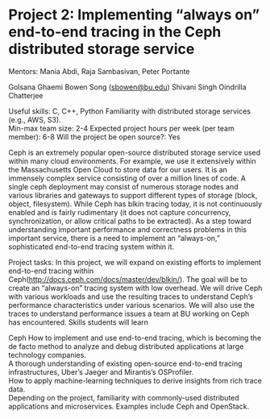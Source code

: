 # Project 2: Implementing “always on” end-to-end tracing in the Ceph distributed storage service

Mentors:  Mania Abdi, Raja Sambasivan, Peter Portante 

Golsana Ghaemi
Bowen Song (sbowen@bu.edu)
Shivani Singh
Oindrilla Chatterjee

Useful skills:
C, C++, Python
Familiarity with distributed storage services (e.g., AWS, S3).  
Min-max team size: 2-4
Expected project hours per week (per team member): 6-8
Will the project be open source?: Yes

Ceph is an extremely popular open-source distributed storage service used within many cloud environments.  For example, we use it extensively within the Massachusetts Open Cloud to store data for our users.  It is an immensely complex service consisting of over a million lines of code.  A single ceph deployment may consist of numerous storage nodes and various libraries and gateways to support different types of storage (block, object, filesystem).  While Ceph has blkin tracing today, it is not continuously enabled and is fairly rudimentary (it does not capture concurrency, synchronization, or allow critical paths to be extracted).   As a step toward understanding important performance and correctness problems in this important service, there is a need to implement an “always-on,” sophisticated end-to-end tracing system within it.


Project tasks: In this project, we will expand on existing efforts to implement end-to-end tracing within Ceph(http://docs.ceph.com/docs/master/dev/blkin/).  The goal will be to create an “always-on” tracing system with low overhead.  We will drive Ceph with various workloads and use the resulting traces to understand Ceph’s performance characteristics under various scenarios.  We will also use the traces to understand performance issues a team at BU working on Ceph has encountered.
Skills students will learn

Ceph
How to implement and use end-to-end tracing, which is becoming the de facto method to analyze and debug distributed applications at large technology companies.  
A thorough understanding of existing open-source end-to-end tracing infrastructures, Uber’s Jaeger and Mirantis’s OSProfiler.  
How to apply machine-learning techniques to derive insights from rich trace data.  
Depending on the project, familiarity with commonly-used distributed applications and microservices.  Examples include Ceph and OpenStack.
